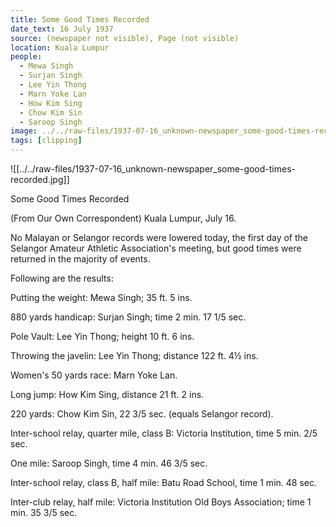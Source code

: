 ```yaml
---
title: Some Good Times Recorded
date_text: 16 July 1937
source: (newspaper not visible), Page (not visible)
location: Kuala Lumpur
people:
  - Mewa Singh
  - Surjan Singh
  - Lee Yin Thong
  - Marn Yoke Lan
  - How Kim Sing
  - Chow Kim Sin
  - Saroop Singh
image: ../../raw-files/1937-07-16_unknown-newspaper_some-good-times-recorded.jpg
tags: [clipping]
---
```

![[../../raw-files/1937-07-16_unknown-newspaper_some-good-times-recorded.jpg]]

Some Good Times Recorded

(From Our Own Correspondent)
Kuala Lumpur, July 16.

No Malayan or Selangor records were lowered today, the first day of the Selangor Amateur Athletic Association's meeting, but good times were returned in the majority of events.

Following are the results:

Putting the weight: Mewa Singh; 35 ft. 5 ins.

880 yards handicap: Surjan Singh; time 2 min. 17 1/5 sec.

Pole Vault: Lee Yin Thong; height 10 ft. 6 ins.

Throwing the javelin: Lee Yin Thong; distance 122 ft. 4½ ins.

Women's 50 yards race: Marn Yoke Lan.

Long jump: How Kim Sing, distance 21 ft. 2 ins.

220 yards: Chow Kim Sin, 22 3/5 sec. (equals Selangor record).

Inter-school relay, quarter mile, class B: Victoria Institution, time 5 min. 2/5 sec.

One mile: Saroop Singh, time 4 min. 46 3/5 sec.

Inter-school relay, class B, half mile: Batu Road School, time 1 min. 48 sec.

Inter-club relay, half mile: Victoria Institution Old Boys Association; time 1 min. 35 3/5 sec.
